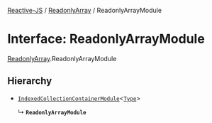 [Reactive-JS](../README.md) / [ReadonlyArray](../modules/ReadonlyArray.md) / ReadonlyArrayModule

# Interface: ReadonlyArrayModule

[ReadonlyArray](../modules/ReadonlyArray.md).ReadonlyArrayModule

## Hierarchy

- [`IndexedCollectionContainerModule`](types.IndexedCollectionContainerModule.md)<[`Type`](../modules/ReadonlyArray.md#type)\>

  ↳ **`ReadonlyArrayModule`**
